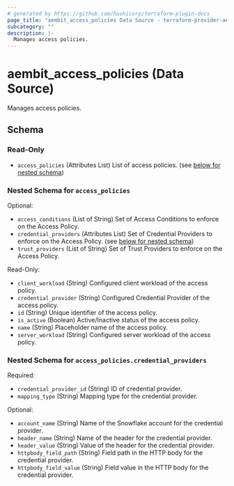 ```yaml
---
# generated by https://github.com/hashicorp/terraform-plugin-docs
page_title: "aembit_access_policies Data Source - terraform-provider-aembit"
subcategory: ""
description: |-
  Manages access policies.
---
```


# aembit_access_policies (Data Source)

Manages access policies.



<!-- schema generated by tfplugindocs -->
## Schema

### Read-Only

- `access_policies` (Attributes List) List of access policies. (see [below for nested schema](#nestedatt--access_policies))

<a id="nestedatt--access_policies"></a>
### Nested Schema for `access_policies`

Optional:

- `access_conditions` (List of String) Set of Access Conditions to enforce on the Access Policy.
- `credential_providers` (Attributes List) Set of Credential Providers to enforce on the Access Policy. (see [below for nested schema](#nestedatt--access_policies--credential_providers))
- `trust_providers` (List of String) Set of Trust Providers to enforce on the Access Policy.

Read-Only:

- `client_workload` (String) Configured client workload of the access policy.
- `credential_provider` (String) Configured Credential Provider of the access policy.
- `id` (String) Unique identifier of the access policy.
- `is_active` (Boolean) Active/Inactive status of the access policy.
- `name` (String) Placeholder name of the access policy.
- `server_workload` (String) Configured server workload of the access policy.

<a id="nestedatt--access_policies--credential_providers"></a>
### Nested Schema for `access_policies.credential_providers`

Required:

- `credential_provider_id` (String) ID of credential provider.
- `mapping_type` (String) Mapping type for the credential provider.

Optional:

- `account_name` (String) Name of the Snowflake account for the credential provider.
- `header_name` (String) Name of the header for the credential provider.
- `header_value` (String) Value of the header for the credential provider.
- `httpbody_field_path` (String) Field path in the HTTP body for the credential provider.
- `httpbody_field_value` (String) Field value in the HTTP body for the credential provider.
